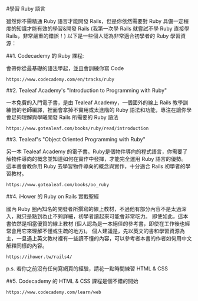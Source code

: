 #學習 Ruby 語言

雖然你不需精通 Ruby 語言才能開發 Rails，但是你依然需要對 Ruby 具備一定程度的知識才能有效的學習&開發 Rails (我第一次學 Rails 就嘗試不學 Ruby 直接學 Rails，非常嚴重的錯誤！) 以下是一些個人認為非常適合初學者的 Ruby 學習資源：

##1. Codecademy 的 Ruby 課程:

會帶你從最基礎的語法學起，並且會訓練你寫 Code

```
https://www.codecademy.com/en/tracks/ruby
```

##2. Tealeaf Academy's "Introduction to Programming with Ruby"

一本免費的入門電子書，是由 Tealeaf Academy，一個國外的線上 Rails 教學訓練營的老師編譯，裡面會拿掉不實用或太進階的 Ruby 語法和功能，專注在讓你學會足夠理解與學曦開發 Rails 所需要的 Ruby 語法

```
https://www.gotealeaf.com/books/ruby/read/introduction
```

##3. Tealeaf's "Object Oriented Programming with Ruby"

另一本 Tealeaf Academy 的電子書。Ruby是個物件導向的程式語言，你需要了解物件導向的概念並知道如何在實作中發揮，才能完全運用 Ruby 語言的優勢。 這本書會教你用 Ruby 去學習物件導向的概念與實作，十分適合 Rails 初學者的學習教材。

```
https://www.gotealeaf.com/books/oo_ruby
```

##4. iHower 的 Ruby on Rails 實戰聖經

國內 Ruby 圈內知名的開發者所撰寫的線上教材，不過他有部分內容不是太過深入，就只是點到為止不夠詳細，初學者讀起來可能會非常吃力。 即使如此，這本書依然是相當優質的線上教材 (個人認為是一本絕佳的參考書，即使在工作後也經常會用它來理解不懂或生疏的地方)。
個人建議是，先以英文的書和學習資源為主，一旦遇上英文教材裡有一些讀不懂的內容，可以參考者本書的作者如何用中文解釋同樣的內容。 

```
https://ihower.tw/rails4/
```

p.s. 若你之前沒有任何寫網頁的經驗，請花一點時間練習 HTML & CSS 

##5. Codecademy 的 HTML & CSS 課程是個不錯的開始

```
https://www.codecademy.com/learn/web
```
